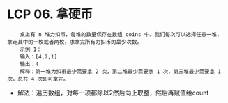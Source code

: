 # LCP 06. 拿硬币
        桌上有 n 堆力扣币，每堆的数量保存在数组 coins 中。我们每次可以选择任意一堆，拿走其中的一枚或者两枚，求拿完所有力扣币的最少次数。
        示例 1：
        输入：[4,2,1]
        输出：4
        解释：第一堆力扣币最少需要拿 2 次，第二堆最少需要拿 1 次，第三堆最少需要拿 1 次，总共 4 次即可拿完。
- 解法：遍历数组，对每一项都除以2然后向上取整，然后再赋值给count